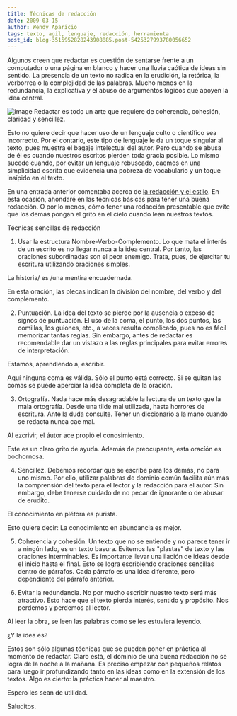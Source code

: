 ```yaml
---
title: Técnicas de redacción
date: 2009-03-15
author: Wendy Aparicio
tags: texto, agil, lenguaje, redacción, herramienta
post_id: blog-3515952828243908885.post-5425327993780056652
---
```


Algunos creen que redactar es cuestión de sentarse frente a un computador o una página en blanco y hacer una lluvia caótica de ideas sin sentido. La presencia de un texto no radica en la erudición, la retórica, la verborrea o la complejidad de las palabras. Mucho menos en la redundancia, la explicativa y el abuso de argumentos lógicos que apoyen la idea central.

![image](https://3.bp.blogspot.com/_JbB9KsZ238w/Sbxnio66WoI/AAAAAAAAAT8/rXPv_WoSZvE/s320/311501544_ab2a661c03.jpg)  Redactar es todo un arte que
requiere de coherencia, cohesión, claridad y sencillez.

Esto no quiere decir que hacer uso de un lenguaje culto o científico sea incorrecto. Por el contario, este tipo de lenguaje le da un toque singular al texto, pues muestra el bagaje intelectual del autor. Pero cuando se abusa de él es cuando nuestros escritos pierden toda gracia posible. Lo mismo sucede cuando, por evitar un lenguaje rebuscado, caemos en una simplicidad escrita que evidencia una pobreza de vocabulario y un toque insípido en el texto.

En una entrada anterior comentaba acerca de [la redacción y el estilo](https://www.srbyte.com/2009/02/redaccion-y-estilo.html). En esta ocasión, ahondaré en las técnicas básicas para tener una buena redacción. O por lo menos, cómo tener una redacción presentable que evite que los demás pongan el grito en el cielo cuando lean nuestros textos.

Técnicas sencillas de redacción

1. Usar la estructura Nombre-Verbo-Complemento. Lo que mata el interés de un escrito es no llegar nunca a la idea central. Por tanto, las oraciones subordinadas son el peor enemigo. Trata, pues, de ejercitar tu escritura utilizando oraciones simples.

La historia/ es /una mentira encuadernada.

En esta oración, las plecas indican la división del nombre, del verbo y del complemento.

2. Puntuación. La idea del texto se pierde por la ausencia o exceso de signos de puntuación. El uso de la coma, el punto, los dos puntos, las comillas, los guiones, etc., a veces resulta complicado, pues no es fácil memorizar tantas reglas. Sin embargo, antes de redactar es recomendable dar un vistazo a las reglas principales para evitar errores de interpretación.

Estamos, aprendiendo a, escribir.

Aquí ninguna coma es válida. Sólo el punto está correcto. Si se quitan las comas se puede aperciar la idea completa de la oración.

3. Ortografía. Nada hace más desagradable la lectura de un texto que la mala ortografía. Desde una tilde mal utilizada, hasta horrores de escritura. Ante la duda consulte. Tener un diccionario a la mano cuando se redacta nunca cae mal.

Al ezcrivir, el áutor ace propió el conosimiento.

Este es un claro grito de ayuda. Además de preocupante, esta oracíón es bochornosa.

4. Sencillez. Debemos recordar que se escribe para los demás, no para uno mismo. Por ello, utilizar palabras de dominio común facilita aún más la comprensión del texto para el lector y la redacción para el autor. Sin embargo, debe tenerse cuidado de no pecar de ignorante o de abusar de erudito.

El conocimiento en plétora es purista.

Esto quiere decir: La conocimiento en abundancia es mejor.

5. Coherencia y cohesión. Un texto que no se entiende y no parece tener ir a ningún lado, es un texto basura. Evitemos las "plastas" de texto y las oraciones interminables. Es importante llevar una ilación de ideas desde el inicio hasta el final. Esto se logra escribiendo oraciones sencillas dentro de párrafos. Cada párrafo es una idea diferente, pero dependiente del párrafo anterior.

6. Evitar la redundancia. No por mucho escribir nuestro texto será más atractivo. Esto hace que el texto pierda interés, sentido y propósito. Nos perdemos y perdemos al lector.

Al leer la obra, se leen las palabras como se les estuviera leyendo.

¿Y la idea es?

Estos son sólo algunas técnicas que se pueden poner en práctica al momento de redactar. Claro está, el dominio de una buena redacción no se logra de la noche a la mañana. Es preciso empezar con pequeños relatos para luego ir profundizando tanto en las ideas como en la extensión de los textos. Algo es cierto: la práctica hacer al maestro.

Espero les sean de utilidad.

Saluditos.